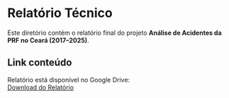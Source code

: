 # Relatório Técnico

Este diretório contém o relatório final do projeto **Análise de Acidentes da PRF no Ceará (2017–2025)**.  

## Link conteúdo
Relatório está disponível no Google Drive:  
[Download do Relatório](https://docs.google.com/document/d/14mxGSdcXZkr883Af3JteR6WlR4CW0R5F/edit?usp=drive_link&ouid=104478155567497279186&rtpof=true&sd=true)
